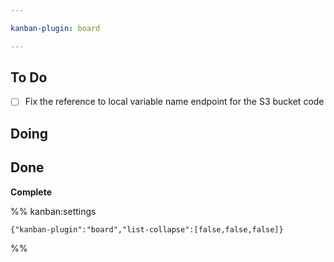 ```yaml
---

kanban-plugin: board

---
```


## To Do

- [ ] Fix the reference to local variable name endpoint for the S3 bucket code


## Doing



## Done

**Complete**




%% kanban:settings
```
{"kanban-plugin":"board","list-collapse":[false,false,false]}
```
%%